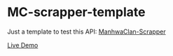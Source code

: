 # MC-scrapper-template
Just a template to test this API: [ManhwaClan-Scrapper](https://github.com/YellowGregs/ManhwaClan-Scrapper)

[Live Demo](https://mc-scrapper-template.vercel.app/)
